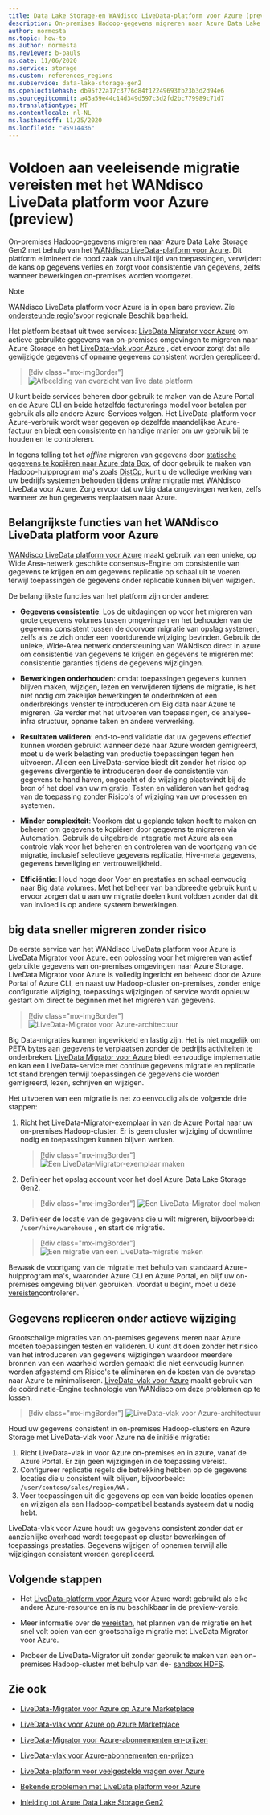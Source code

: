 ```yaml
---
title: Data Lake Storage-en WANdisco LiveData-platform voor Azure (preview-versie)
description: On-premises Hadoop-gegevens migreren naar Azure Data Lake Storage Gen2 met behulp van het WANdisco LiveData-platform voor Azure.
author: normesta
ms.topic: how-to
ms.author: normesta
ms.reviewer: b-pauls
ms.date: 11/06/2020
ms.service: storage
ms.custom: references_regions
ms.subservice: data-lake-storage-gen2
ms.openlocfilehash: db95f22a17c3776d84f12249693fb23b3d2d94e6
ms.sourcegitcommit: a43a59e44c14d349d597c3d2fd2bc779989c71d7
ms.translationtype: MT
ms.contentlocale: nl-NL
ms.lasthandoff: 11/25/2020
ms.locfileid: "95914436"
---
```

# <a name="meet-demanding-migration-requirements-with-wandisco-livedata-platform-for-azure-preview"></a>Voldoen aan veeleisende migratie vereisten met het WANdisco LiveData platform voor Azure (preview)

On-premises Hadoop-gegevens migreren naar Azure Data Lake Storage Gen2 met behulp van het [WANdisco LiveData-platform voor Azure](https://docs.wandisco.com/live-data-platform/docs/landing/). Dit platform elimineert de nood zaak van uitval tijd van toepassingen, verwijdert de kans op gegevens verlies en zorgt voor consistentie van gegevens, zelfs wanneer bewerkingen on-premises worden voortgezet.  

> [!NOTE]
> WANdisco LiveData platform voor Azure is in open bare preview. Zie [ondersteunde regio's](https://docs.wandisco.com/live-data-platform/docs/prereq#supported-regions)voor regionale Beschik baarheid.

Het platform bestaat uit twee services: [LiveData Migrator voor Azure](https://www.wandisco.com/products/livedata-migrator-for-azure) om actieve gebruikte gegevens van on-premises omgevingen te migreren naar Azure Storage en het [LiveData-vlak voor Azure](https://www.wandisco.com/products/livedata-plane-for-azure) , dat ervoor zorgt dat alle gewijzigde gegevens of opname gegevens consistent worden gerepliceerd. 

> [!div class="mx-imgBorder"]
> ![Afbeelding van overzicht van live data platform](./media/migrate-gen2-wandisco-live-data-platform/live-data-platform-overview.png)

U kunt beide services beheren door gebruik te maken van de Azure Portal en de Azure CLI en beide hetzelfde facturerings model voor betalen per gebruik als alle andere Azure-Services volgen. Het LiveData-platform voor Azure-verbruik wordt weer gegeven op dezelfde maandelijkse Azure-factuur en biedt een consistente en handige manier om uw gebruik bij te houden en te controleren.

In tegens telling tot het _offline_ migreren van gegevens door [statische gegevens te kopiëren naar Azure data Box](./data-lake-storage-migrate-on-premises-hdfs-cluster.md), of door gebruik te maken van Hadoop-hulpprogram ma's zoals [DistCp](https://hadoop.apache.org/docs/current/hadoop-distcp/DistCp.html), kunt u de volledige werking van uw bedrijfs systemen behouden tijdens _online_ migratie met WANdisco LiveData voor Azure. Zorg ervoor dat uw big data omgevingen werken, zelfs wanneer ze hun gegevens verplaatsen naar Azure.

## <a name="key-features-of-wandisco-livedata-platform-for-azure"></a>Belangrijkste functies van het WANdisco LiveData platform voor Azure

[WANdisco LiveData platform voor Azure](https://docs.wandisco.com/live-data-platform/docs/landing/) maakt gebruik van een unieke, op Wide Area-netwerk geschikte consensus-Engine om consistentie van gegevens te krijgen en om gegevens replicatie op schaal uit te voeren terwijl toepassingen de gegevens onder replicatie kunnen blijven wijzigen.  

De belangrijkste functies van het platform zijn onder andere:

- **Gegevens consistentie**: Los de uitdagingen op voor het migreren van grote gegevens volumes tussen omgevingen en het behouden van de gegevens consistent tussen de doorvoer migratie van opslag systemen, zelfs als ze zich onder een voortdurende wijziging bevinden. Gebruik de unieke, Wide-Area netwerk ondersteuning van WANdisco direct in azure om consistentie van gegevens te krijgen en gegevens te migreren met consistentie garanties tijdens de gegevens wijzigingen.

- **Bewerkingen onderhouden**: omdat toepassingen gegevens kunnen blijven maken, wijzigen, lezen en verwijderen tijdens de migratie, is het niet nodig om zakelijke bewerkingen te onderbreken of een onderbrekings venster te introduceren om Big data naar Azure te migreren. Ga verder met het uitvoeren van toepassingen, de analyse-infra structuur, opname taken en andere verwerking.

- **Resultaten valideren**: end-to-end validatie dat uw gegevens effectief kunnen worden gebruikt wanneer deze naar Azure worden gemigreerd, moet u de werk belasting van productie toepassingen tegen hen uitvoeren. Alleen een LiveData-service biedt dit zonder het risico op gegevens divergentie te introduceren door de consistentie van gegevens te hand haven, ongeacht of de wijziging plaatsvindt bij de bron of het doel van uw migratie. Testen en valideren van het gedrag van de toepassing zonder Risico's of wijziging van uw processen en systemen.

- **Minder complexiteit**: Voorkom dat u geplande taken hoeft te maken en beheren om gegevens te kopiëren door gegevens te migreren via Automation. Gebruik de uitgebreide integratie met Azure als een controle vlak voor het beheren en controleren van de voortgang van de migratie, inclusief selectieve gegevens replicatie, Hive-meta gegevens, gegevens beveiliging en vertrouwelijkheid.

- **Efficiëntie**: Houd hoge door Voer en prestaties en schaal eenvoudig naar Big data volumes. Met het beheer van bandbreedte gebruik kunt u ervoor zorgen dat u aan uw migratie doelen kunt voldoen zonder dat dit van invloed is op andere systeem bewerkingen.

## <a name="migrate-big-data-faster-without-risk"></a>big data sneller migreren zonder risico

De eerste service van het WANdisco LiveData platform voor Azure is [LiveData Migrator voor Azure](https://www.wandisco.com/products/livedata-migrator-for-azure). een oplossing voor het migreren van actief gebruikte gegevens van on-premises omgevingen naar Azure Storage. LiveData Migrator voor Azure is volledig ingericht en beheerd door de Azure Portal of Azure CLI, en naast uw Hadoop-cluster on-premises, zonder enige configuratie wijziging, toepassings wijzigingen of service wordt opnieuw gestart om direct te beginnen met het migreren van gegevens.

> [!div class="mx-imgBorder"]
> ![LiveData-Migrator voor Azure-architectuur](./media/migrate-gen2-wandisco-live-data-platform/live-data-migrator-architecture.png)

Big Data-migraties kunnen ingewikkeld en lastig zijn. Het is niet mogelijk om PETA bytes aan gegevens te verplaatsen zonder de bedrijfs activiteiten te onderbreken. [LiveData Migrator voor Azure](https://www.wandisco.com/products/livedata-migrator-for-azure) biedt eenvoudige implementatie en kan een LiveData-service met continue gegevens migratie en replicatie tot stand brengen terwijl toepassingen de gegevens die worden gemigreerd, lezen, schrijven en wijzigen.

Het uitvoeren van een migratie is net zo eenvoudig als de volgende drie stappen:

1. Richt het LiveData-Migrator-exemplaar in van de Azure Portal naar uw on-premises Hadoop-cluster. Er is geen cluster wijziging of downtime nodig en toepassingen kunnen blijven werken.

   > [!div class="mx-imgBorder"]
   >![Een LiveData-Migrator-exemplaar maken](./media/migrate-gen2-wandisco-live-data-platform/create-live-data-migrator.png)

2. Definieer het opslag account voor het doel Azure Data Lake Storage Gen2.

   > [!div class="mx-imgBorder"]
   >![Een LiveData-Migrator doel maken](./media/migrate-gen2-wandisco-live-data-platform/create-target.png)

3. Definieer de locatie van de gegevens die u wilt migreren, bijvoorbeeld: `/user/hive/warehouse` , en start de migratie.

   > [!div class="mx-imgBorder"]
   > ![Een migratie van een LiveData-migratie maken](./media/migrate-gen2-wandisco-live-data-platform/create-migration.png)

Bewaak de voortgang van de migratie met behulp van standaard Azure-hulpprogram ma's, waaronder Azure CLI en Azure Portal, en blijf uw on-premises omgeving blijven gebruiken. Voordat u begint, moet u deze [vereisten](https://docs.wandisco.com/live-data-platform/docs/prereq/)controleren.

## <a name="replicate-data-under-active-change"></a>Gegevens repliceren onder actieve wijziging

Grootschalige migraties van on-premises gegevens meren naar Azure moeten toepassingen testen en valideren. U kunt dit doen zonder het risico van het introduceren van gegevens wijzigingen waardoor meerdere bronnen van een waarheid worden gemaakt die niet eenvoudig kunnen worden afgestemd om Risico's te elimineren en de kosten van de overstap naar Azure te minimaliseren. [LiveData-vlak voor Azure](https://www.wandisco.com/products/livedata-plane-for-azure) maakt gebruik van de coördinatie-Engine technologie van WANdisco om deze problemen op te lossen.

> [!div class="mx-imgBorder"]
> ![LiveData-vlak voor Azure-architectuur](./media/migrate-gen2-wandisco-live-data-platform/live-data-plane-architecture.png)

Houd uw gegevens consistent in on-premises Hadoop-clusters en Azure Storage met LiveData-vlak voor Azure na de initiële migratie:

1. Richt LiveData-vlak in voor Azure on-premises en in azure, vanaf de Azure Portal. Er zijn geen wijzigingen in de toepassing vereist.
2. Configureer replicatie regels die betrekking hebben op de gegevens locaties die u consistent wilt blijven, bijvoorbeeld: `/user/contoso/sales/region/WA` .
3. Voer toepassingen uit die gegevens op een van beide locaties openen en wijzigen als een Hadoop-compatibel bestands systeem dat u nodig hebt.

LiveData-vlak voor Azure houdt uw gegevens consistent zonder dat er aanzienlijke overhead wordt toegepast op cluster bewerkingen of toepassings prestaties. Gegevens wijzigen of opnemen terwijl alle wijzigingen consistent worden gerepliceerd.

## <a name="next-steps"></a>Volgende stappen

- Het [LiveData-platform voor Azure](https://docs.wandisco.com/live-data-platform/docs/landing/) voor Azure wordt gebruikt als elke andere Azure-resource en is nu beschikbaar in de preview-versie. 

- Meer informatie over de [vereisten](https://docs.wandisco.com/live-data-platform/docs/prereq/), het plannen van de migratie en het snel volt ooien van een grootschalige migratie met LiveData Migrator voor Azure.

- Probeer de LiveData-Migrator uit zonder gebruik te maken van een on-premises Hadoop-cluster met behulp van de- [sandbox HDFS](https://docs.wandisco.com/live-data-platform/docs/create-sandbox-intro/).

## <a name="see-also"></a>Zie ook

- [LiveData-Migrator voor Azure op Azure Marketplace](https://azuremarketplace.microsoft.com/marketplace/apps/wandisco.ldm?tab=Overview)

- [LiveData-vlak voor Azure op Azure Marketplace](https://azuremarketplace.microsoft.com/marketplace/apps/wandisco.ldp?tab=Overview)

- [LiveData-Migrator voor Azure-abonnementen en-prijzen](https://azuremarketplace.microsoft.com/marketplace/apps/wandisco.ldm?tab=PlansAndPrice)

- [LiveData-vlak voor Azure-abonnementen en-prijzen](https://azuremarketplace.microsoft.com/marketplace/apps/wandisco.ldp?tab=PlansAndPrice) 

- [LiveData-platform voor veelgestelde vragen over Azure](https://docs.wandisco.com/live-data-platform/docs/faq/)

- [Bekende problemen met LiveData platform voor Azure](https://docs.wandisco.com/live-data-platform/docs/known-issues/)

- [Inleiding tot Azure Data Lake Storage Gen2](data-lake-storage-introduction.md)
